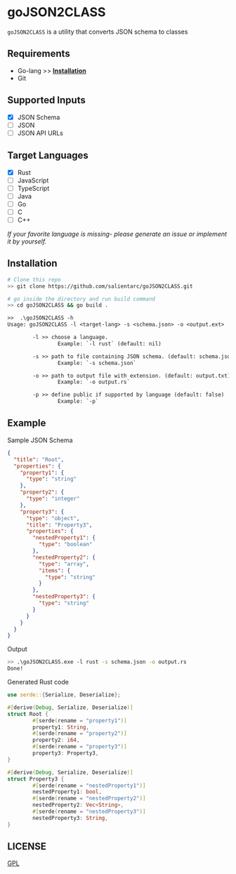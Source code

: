 # goJSON2CLASS

`goJSON2CLASS` is a utility that converts JSON schema to classes

## Requirements

- Go-lang >> **[Installation](https://go.dev/doc/install)**
- Git

## Supported Inputs

- [x] JSON Schema
- [ ] JSON
- [ ] JSON API URLs

## Target Languages

- [x] Rust
- [ ] JavaScript
- [ ] TypeScript
- [ ] Java
- [ ] Go
- [ ] C
- [ ] C++

_If your favorite language is missing- please generate an issue or implement it by yourself._

## Installation

```sh
# Clone this repo
>> git clone https://github.com/salientarc/goJSON2CLASS.git
```

```sh
# go inside the directory and run build command
>> cd goJSON2CLASS && go build .
```

```txt
>>  .\goJSON2CLASS -h
Usage: goJSON2CLASS -l <target-lang> -s <schema.json> -o <output.ext>

        -l >> choose a language.
                Example: `-l rust` (default: nil)

        -s >> path to file containing JSON schema. (default: schema.json)
                Example: `-s schema.json`

        -o >> path to output file with extension. (default: output.txt)
                Example: `-o output.rs`

        -p >> define public if supported by language (default: false)
                Example: `-p`
```

## Example

Sample JSON Schema

```json
{
  "title": "Root",
  "properties": {
    "property1": {
      "type": "string"
    },
    "property2": {
      "type": "integer"
    },
    "property3": {
      "type": "object",
      "title": "Property3",
      "properties": {
        "nestedProperty1": {
          "type": "boolean"
        },
        "nestedProperty2": {
          "type": "array",
          "items": {
            "type": "string"
          }
        },
        "nestedProperty3": {
          "type": "string"
        }
      }
    }
  }
}
```

Output

```sh
>> .\goJSON2CLASS.exe -l rust -s schema.json -o output.rs
Done!
```

Generated Rust code

```rs
use serde::{Serialize, Deserialize};

#[derive(Debug, Serialize, Deserialize)]
struct Root {
        #[serde(rename = "property1")]
        property1: String,
        #[serde(rename = "property2")]
        property2: i64,
        #[serde(rename = "property3")]
        property3: Property3,
}

#[derive(Debug, Serialize, Deserialize)]
struct Property3 {
        #[serde(rename = "nestedProperty1")]
        nestedProperty1: bool,
        #[serde(rename = "nestedProperty2")]
        nestedProperty2: Vec<String>,
        #[serde(rename = "nestedProperty3")]
        nestedProperty3: String,
}
```

## LICENSE

[GPL](./LICENSE)
